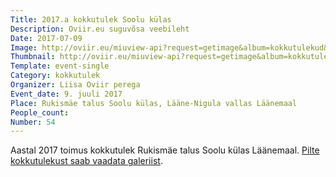 ```yaml
---
Title: 2017.a kokkutulek Soolu külas
Description: Oviir.eu suguvõsa veebileht
Date: 2017-07-09
Image: http://oviir.eu/miuview-api?request=getimage&album=kokkutulekud&item=2017_54-kokkutulek-soolu.jpg&size=1200&mode=longest
Thumbnail: http://oviir.eu/miuview-api?request=getimage&album=kokkutulekud&item=2017_54-kokkutulek-soolu.jpg&size=600&mode=square
Template: event-single
Category: kokkutulek
Organizer: Liisa Oviir perega
Event_date: 9. juuli 2017
Place: Rukismäe talus Soolu külas, Lääne-Nigula vallas Läänemaal
People_count:
Number: 54
---
```


Aastal 2017 toimus kokkutulek Rukismäe talus Soolu külas Läänemaal.
<a href="http://oviir.eu/?page_id=138#54_s_kokkutulek_2017_liisa" title="Ava galerii">Pilte kokkutulekust saab vaadata galeriist</a>.
